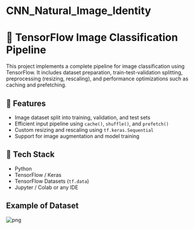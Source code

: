 # CNN_Natural_Image_Identity

# 🧠 TensorFlow Image Classification Pipeline

This project implements a complete pipeline for image classification using TensorFlow. It includes dataset preparation, train-test-validation splitting, preprocessing (resizing, rescaling), and performance optimizations such as caching and prefetching.

## 🚀 Features

- Image dataset split into training, validation, and test sets
- Efficient input pipeline using `cache()`, `shuffle()`, and `prefetch()`
- Custom resizing and rescaling using `tf.keras.Sequential`
- Support for image augmentation and model training

## 🧰 Tech Stack

- Python
- TensorFlow / Keras
- TensorFlow Datasets (`tf.data`)
- Jupyter / Colab or any IDE

## Example of Dataset
![png](images/plot_3.png)
